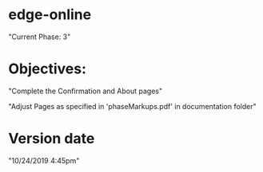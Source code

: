 # edge-online

"Current Phase: 3"

# Objectives:

"Complete the Confirmation and About pages"

"Adjust Pages as specified in 'phaseMarkups.pdf' in documentation folder"

# Version date

"10/24/2019 4:45pm"
